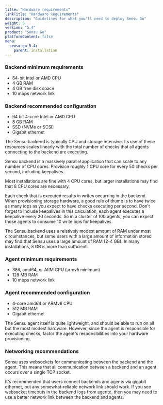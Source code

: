```yaml
---
title: "Hardware requirements"
linkTitle: "Hardware Requirements"
description: "Guidelines for what you'll need to deploy Sensu Go"
weight: 5
version: "5.4"
product: "Sensu Go"
platformContent: false
menu:
  sensu-go-5.4:
    parent: installation
---
```


### Backend minimum requirements

* 64-bit Intel or AMD CPU
* 4 GB RAM
* 4 GB free disk space
* 10 mbps network link

### Backend recommended configuration

* 64 bit 4-core Intel or AMD CPU
* 8 GB RAM
* SSD (NVMe or SCSI)
* Gigabit ethernet

The Sensu backend is typically CPU and storage intensive. Its use of these
resources scales linearly with the total number of checks that all agents
connecting to the backend are executing.

Sensu backend is a massively parallel application that can scale to any number
of CPU cores. Provision roughly 1 CPU core for every 50 checks per second,
including keepalives.

Most installations are fine with 4 CPU cores, but larger installations
may find that 8 CPU cores are necessary.

Each check that is executed results in writes occurring in the backend.
When provisioning storage hardware, a good rule of thumb is to have twice as
many iops as you expect to have checks executing per second. Don't forget to
include keepalives in this calculation; each agent executes a keepalive
every 20 seconds. So in a cluster of 100 agents, you can expect those agents
to consume 10 write iops for keepalives.

The Sensu backend uses a relatively modest amount of RAM under most
circumstances, but some users with a large amount of information stored
may find that Sensu uses a large amount of RAM (2-4 GB). In many
installations, 8 GB is more than sufficient.

### Agent minimum requirements

* 386, amd64, or ARM CPU (armv5 minimum)
* 128 MB RAM
* 10 mbps network link

### Agent recommended configuration

* 4-core amd64 or ARMv8 CPU
* 512 MB RAM
* Gigabit ethernet

The Sensu agent itself is quite lightweight, and should be able to run on all
but the most modest hardware. However, since the agent is responsible for
executing checks, factor the agent's responsibilities into your hardware
provisioning.

### Networking recommendations

Sensu uses websockets for communicating between the backend and the agent. This
means that all communication between a backend and an agent occurs over a
single TCP socket.

It's recommended that users connect backends and agents via gigabit ethernet,
but any somewhat-reliable network link should work. If you see websocket
timeouts in the backend logs from agentd, then you may need to use a better
network link between the backend and agents.
